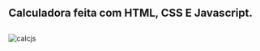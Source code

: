 ## Calculadora feita com HTML, CSS E Javascript.

##

![calcjs](https://user-images.githubusercontent.com/104471849/174678092-4361b909-0d99-42ba-a7ca-9da3b62b8a96.gif)
